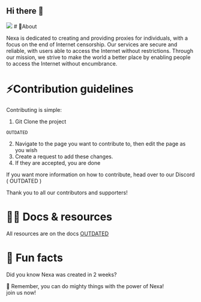 ## Hi there 👋

<img src="https://github.com/Cognet-Network">
# 🙋‍About

Nexa is dedicated to creating and providing proxies for individuals, with a focus on the end of Internet censorship. Our services are secure and reliable, with users able to access the Internet without restrictions. Through our mission, we strive to make the world a better place by enabling people to access the Internet without encumbrance.



# :zap:Contribution guidelines 
Contributing is simple:

1. Git Clone the project
```
OUTDATED
```
2. Navigate to the page you want to contribute to, then edit the page as you wish
3. Create a request to add these changes.
4. If they are accepted, you are done

If you want more information on how to contribute, head over to our Discord ( OUTDATED )

Thank you to all our contributors and supporters!

# 👩‍💻 Docs & resources 
All resources are on the docs
<a href="">OUTDATED</a>

# 🍿 Fun facts 

Did you know Nexa was created in 2 weeks?

🧙 Remember, you can do mighty things with the power of Nexa!<br>
join us now!
